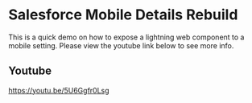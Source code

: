 # Salesforce Mobile Details Rebuild

This is a quick demo on how to expose a lightning web component to a mobile setting. Please view the youtube link below to see more info.

## Youtube

https://youtu.be/5U6Ggfr0Lsg